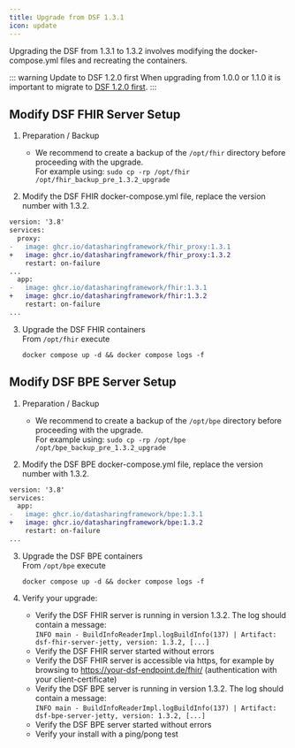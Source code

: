 ```yaml
---
title: Upgrade from DSF 1.3.1
icon: update
---
```


Upgrading the DSF from 1.3.1 to 1.3.2 involves modifying the docker-compose.yml files and recreating the containers.


::: warning Update to DSF 1.2.0 first
When upgrading from 1.0.0 or 1.1.0 it is important to migrate to [DSF 1.2.0 first](/v1.2.0/maintain/upgrade-from-1).
:::


## Modify DSF FHIR Server Setup
1. Preparation / Backup
    * We recommend to create a backup of the `/opt/fhir` directory before proceeding with the upgrade.  
    For example using: `sudo cp -rp /opt/fhir /opt/fhir_backup_pre_1.3.2_upgrade`

2. Modify the DSF FHIR docker-compose.yml file, replace the version number with 1.3.2.
```diff
version: '3.8'
services:
  proxy:
-   image: ghcr.io/datasharingframework/fhir_proxy:1.3.1
+   image: ghcr.io/datasharingframework/fhir_proxy:1.3.2
    restart: on-failure
...
  app:
-   image: ghcr.io/datasharingframework/fhir:1.3.1
+   image: ghcr.io/datasharingframework/fhir:1.3.2
    restart: on-failure
...
```

3. Upgrade the DSF FHIR containers  
    From `/opt/fhir` execute  
    ```
    docker compose up -d && docker compose logs -f
    ```

## Modify DSF BPE Server Setup
1. Preparation / Backup
    * We recommend to create a backup of the `/opt/bpe` directory before proceeding with the upgrade.  
    For example using: `sudo cp -rp /opt/bpe /opt/bpe_backup_pre_1.3.2_upgrade`

2. Modify the DSF BPE docker-compose.yml file, replace the version number with 1.3.2.
```diff
version: '3.8'
services:
  app:
-   image: ghcr.io/datasharingframework/bpe:1.3.1
+   image: ghcr.io/datasharingframework/bpe:1.3.2
    restart: on-failure
...
```

3. Upgrade the DSF BPE containers  
    From `/opt/bpe` execute  
    ```
    docker compose up -d && docker compose logs -f
    ```

4. Verify your upgrade:
    * Verify the DSF FHIR server is running in version 1.3.2. The log should contain a message:  
        `INFO main - BuildInfoReaderImpl.logBuildInfo(137) | Artifact: dsf-fhir-server-jetty, version: 1.3.2, [...]`
    * Verify the DSF FHIR server started without errors
    * Verify the DSF FHIR server is accessible via https, for example by browsing to https://your-dsf-endpoint.de/fhir/ (authentication with your client-certificate)
    * Verify the DSF BPE server is running in version 1.3.2. The log should contain a message:  
        `INFO main - BuildInfoReaderImpl.logBuildInfo(137) | Artifact: dsf-bpe-server-jetty, version: 1.3.2, [...]`
    * Verify the DSF BPE server started without errors
    * Verify your install with a ping/pong test  
